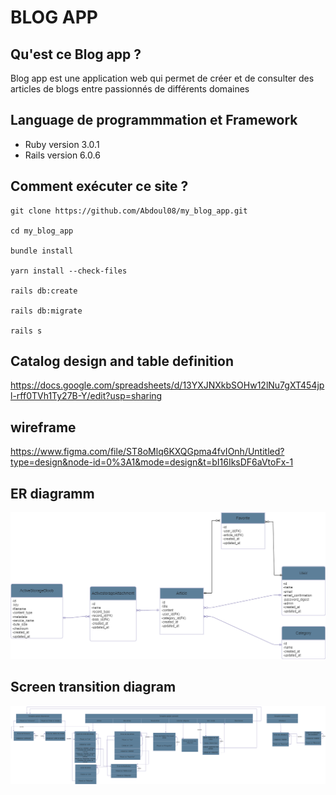 # BLOG APP

## Qu'est ce Blog app ?
Blog app est une application web qui permet de créer et de consulter des articles de blogs entre passionnés de différents domaines

## Language de programmmation et Framework
* Ruby version
3.0.1
* Rails version
6.0.6

## Comment exécuter ce site ?

``` 
git clone https://github.com/Abdoul08/my_blog_app.git
 
cd my_blog_app

bundle install

yarn install --check-files

rails db:create 
 
rails db:migrate

rails s
```

## Catalog design and table definition
https://docs.google.com/spreadsheets/d/13YXJNXkbSOHw12lNu7gXT454jpl-rff0TVh1Ty27B-Y/edit?usp=sharing

## wireframe
https://www.figma.com/file/ST8oMlq6KXQGpma4fvIOnh/Untitled?type=design&node-id=0%3A1&mode=design&t=bI16IksDF6aVtoFx-1

## ER diagramm
![ER diagram](ER_diagram.png)

## Screen transition diagram

![Screen transition diagram](screen_transition_diagram.png)